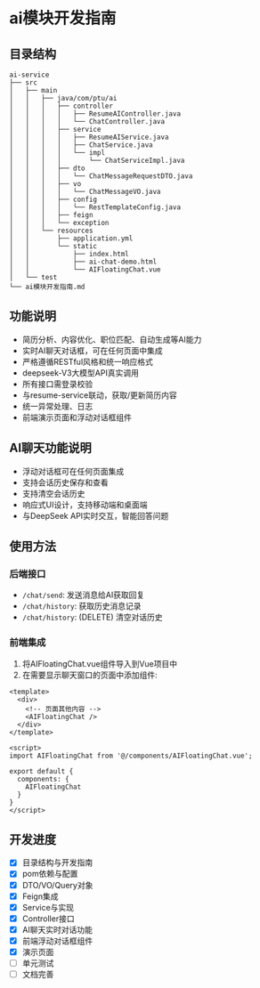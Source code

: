 # ai模块开发指南

## 目录结构

```
ai-service
├── src
│   ├── main
│   │   ├── java/com/ptu/ai
│   │   │   ├── controller
│   │   │   │   ├── ResumeAIController.java
│   │   │   │   └── ChatController.java
│   │   │   ├── service
│   │   │   │   ├── ResumeAIService.java
│   │   │   │   ├── ChatService.java
│   │   │   │   └── impl
│   │   │   │       └── ChatServiceImpl.java
│   │   │   ├── dto
│   │   │   │   └── ChatMessageRequestDTO.java
│   │   │   ├── vo
│   │   │   │   └── ChatMessageVO.java
│   │   │   ├── config
│   │   │   │   └── RestTemplateConfig.java
│   │   │   ├── feign
│   │   │   └── exception
│   │   └── resources
│   │       ├── application.yml
│   │       └── static
│   │           ├── index.html
│   │           ├── ai-chat-demo.html
│   │           └── AIFloatingChat.vue
│   └── test
└── ai模块开发指南.md
```

## 功能说明
- 简历分析、内容优化、职位匹配、自动生成等AI能力
- 实时AI聊天对话框，可在任何页面中集成
- 严格遵循RESTful风格和统一响应格式
- deepseek-V3大模型API真实调用
- 所有接口需登录校验
- 与resume-service联动，获取/更新简历内容
- 统一异常处理、日志
- 前端演示页面和浮动对话框组件

## AI聊天功能说明
- 浮动对话框可在任何页面集成
- 支持会话历史保存和查看
- 支持清空会话历史
- 响应式UI设计，支持移动端和桌面端
- 与DeepSeek API实时交互，智能回答问题

## 使用方法

### 后端接口
- `/chat/send`: 发送消息给AI获取回复
- `/chat/history`: 获取历史消息记录
- `/chat/history`: (DELETE) 清空对话历史

### 前端集成
1. 将AIFloatingChat.vue组件导入到Vue项目中
2. 在需要显示聊天窗口的页面中添加组件:
```vue
<template>
  <div>
    <!-- 页面其他内容 -->
    <AIFloatingChat />
  </div>
</template>

<script>
import AIFloatingChat from '@/components/AIFloatingChat.vue';

export default {
  components: {
    AIFloatingChat
  }
}
</script>
```

## 开发进度
- [x] 目录结构与开发指南
- [x] pom依赖与配置
- [x] DTO/VO/Query对象
- [x] Feign集成
- [x] Service与实现
- [x] Controller接口
- [x] AI聊天实时对话功能
- [x] 前端浮动对话框组件
- [x] 演示页面
- [ ] 单元测试
- [ ] 文档完善 
